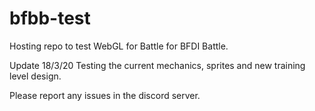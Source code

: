 # bfbb-test
Hosting repo to test WebGL for Battle for BFDI Battle.

Update 18/3/20
Testing the current mechanics, sprites and new training level design.

Please report any issues in the discord server.
